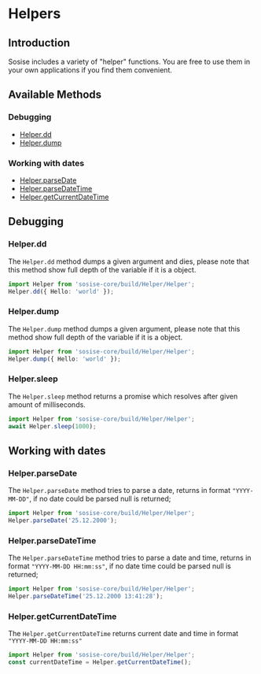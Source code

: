# Helpers
## Introduction
Sosise includes a variety of "helper" functions. You are free to use them in your own applications if you find them convenient.

## Available Methods
### Debugging
- [Helper.dd](#Helper.dd)
- [Helper.dump](#Helper.dump)

### Working with dates
- [Helper.parseDate](#Helper.parseDate)
- [Helper.parseDateTime](#Helper.parseDateTime)
- [Helper.getCurrentDateTime](#Helper.getCurrentDateTime)

## Debugging
### Helper.dd
The `Helper.dd` method dumps a given argument and dies, please note that this method show full depth of the variable if it is a object.

``` typescript
import Helper from 'sosise-core/build/Helper/Helper';
Helper.dd({ Hello: 'world' });
```

### Helper.dump
The `Helper.dump` method dumps a given argument, please note that this method show full depth of the variable if it is a object.

``` typescript
import Helper from 'sosise-core/build/Helper/Helper';
Helper.dump({ Hello: 'world' });
```

### Helper.sleep
The `Helper.sleep` method returns a promise which resolves after given amount of milliseconds.

``` typescript
import Helper from 'sosise-core/build/Helper/Helper';
await Helper.sleep(1000);
```

## Working with dates
### Helper.parseDate
The `Helper.parseDate` method tries to parse a date, returns in format `"YYYY-MM-DD"`, if no date could be parsed null is returned;

``` typescript
import Helper from 'sosise-core/build/Helper/Helper';
Helper.parseDate('25.12.2000');
```

### Helper.parseDateTime
The `Helper.parseDateTime` method tries to parse a date and time, returns in format `"YYYY-MM-DD HH:mm:ss"`, if no date time could be parsed null is returned;

``` typescript
import Helper from 'sosise-core/build/Helper/Helper';
Helper.parseDateTime('25.12.2000 13:41:28');
```

### Helper.getCurrentDateTime
The `Helper.getCurrentDateTime` returns current date and time in format `"YYYY-MM-DD HH:mm:ss"`

``` typescript
import Helper from 'sosise-core/build/Helper/Helper';
const currentDateTime = Helper.getCurrentDateTime();
```